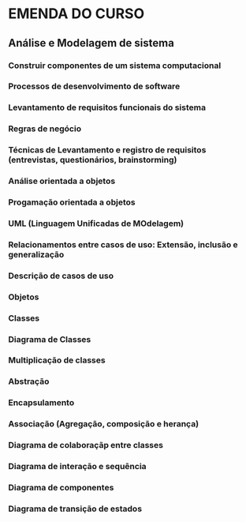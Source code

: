 # EMENDA DO CURSO

## Análise e Modelagem de sistema

### Construir componentes de um sistema computacional

### Processos de desenvolvimento de software

### Levantamento de requisitos funcionais do sistema

### Regras de negócio

### Técnicas de Levantamento e registro de requisitos (entrevistas, questionários, brainstorming)

### Análise orientada a objetos

### Progamação orientada a objetos

### UML (Linguagem Unificadas de MOdelagem)

### Relacionamentos entre casos de uso: Extensão, inclusão e generalização

### Descrição de casos de uso

### Objetos

### Classes

### Diagrama de Classes 

### Multiplicação de classes

### Abstração

### Encapsulamento

### Associação (Agregação, composição e herança)

### Diagrama de colaboraçãp entre classes

### Diagrama de interação e sequência 

### Diagrama de componentes 

### Diagrama de transição de estados